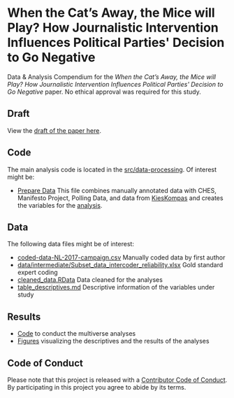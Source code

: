 # When the Cat’s Away, the Mice will Play? How Journalistic Intervention Influences Political Parties' Decision to Go Negative

Data &amp; Analysis Compendium for the _When the Cat’s Away, the Mice will Play? How Journalistic Intervention Influences Political Parties' Decision to Go Negative_ paper. 
No ethical approval was required for this study.

## Draft
View the [draft of the paper here](report/draft.pdf).

## Code
The main analysis code is located in the [src/data-processing](src/data-processing/). 
Of interest might be:

* [Prepare Data](src/data-processing/prep_data.md) This file combines manually annotated data with CHES, Manifesto Project, Polling Data, and data from [KiesKompas](https://www.kieskompas.nl/en/) and creates the variables for the [analysis](src/analysis/analysis.md).

## Data

The following data files might be of interest:

* [coded-data-NL-2017-campaign.csv](data/raw/coded-data-NL-2017-campaign.csv) Manually coded data by first author
* [data/intermediate/Subset_data_intercoder_reliability.xlsx](data/intermediate/data/intermediate/Subset_data_intercoder_reliability.xlsx) Gold standard expert coding 
* [cleaned_data.RData](data/intermediate/cleaned_data.RData) Data cleaned for the analyses
* [table_descriptives.md](report/figures/table_descriptives.md) Descriptive information of the variables under study


## Results

* [Code](src/analysis/analysis.md) to conduct the multiverse analyses
* [Figures](report/figures) visualizing the descriptives and the results of the analyses 

## Code of Conduct

Please note that this project is released with a [Contributor Code of
Conduct](CODE_OF_CONDUCT.md). By participating in this project you agree to
abide by its terms.